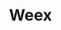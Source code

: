 ---
codehost: https://github.com/apache/incubator-weex
logohandle: apache_weex
sort: weex
tags:
- apache
- dead
- mobile
title: Weex
website: https://weex.apache.org/
---